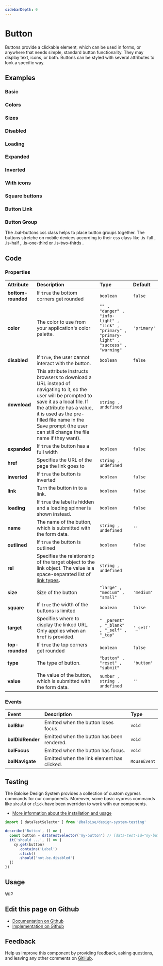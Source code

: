 ```yaml
---
sidebarDepth: 0
---
```


# Button


<!-- START: human documentation top -->

Buttons provide a clickable element, which can be used in forms, or anywhere that needs simple, standard button functionality. They may display text, icons, or both. Buttons can be styled with several attributes to look a specific way.

<!-- END: human documentation top -->

<ClientOnly><docs-component-tabs></docs-component-tabs></ClientOnly>


## Examples

### Basic

<ClientOnly><docs-demo-bal-button-7></docs-demo-bal-button-7></ClientOnly>


### Colors

<ClientOnly><docs-demo-bal-button-8></docs-demo-bal-button-8></ClientOnly>


### Sizes

<ClientOnly><docs-demo-bal-button-9></docs-demo-bal-button-9></ClientOnly>


### Disabled

<ClientOnly><docs-demo-bal-button-10></docs-demo-bal-button-10></ClientOnly>


### Loading

<ClientOnly><docs-demo-bal-button-11></docs-demo-bal-button-11></ClientOnly>


### Expanded

<ClientOnly><docs-demo-bal-button-12></docs-demo-bal-button-12></ClientOnly>


### Inverted

<ClientOnly><docs-demo-bal-button-13></docs-demo-bal-button-13></ClientOnly>


### With icons

<ClientOnly><docs-demo-bal-button-14></docs-demo-bal-button-14></ClientOnly>


### Square buttons

<ClientOnly><docs-demo-bal-button-15></docs-demo-bal-button-15></ClientOnly>


### Button Link

<ClientOnly><docs-demo-bal-button-16></docs-demo-bal-button-16></ClientOnly>


### Button Group

The .bal-buttons css class helps to place button groups together. The buttons stretche on mobile devices according to their css class like .is-full , .is-half , .is-one-third or .is-two-thirds .

<ClientOnly><docs-demo-bal-button-17></docs-demo-bal-button-17></ClientOnly>



## Code



### Properties


| Attribute          | Description                                                                                                                                                                                                                                                                               | Type                                                                                                     | Default                |
| :----------------- | :---------------------------------------------------------------------------------------------------------------------------------------------------------------------------------------------------------------------------------------------------------------------------------------- | :------------------------------------------------------------------------------------------------------- | :--------------------- |
| **bottom-rounded** | If `true` the bottom corners get rounded                                                                                                                                                                                                                                                  | <code>boolean</code>                                                                                     | <code>false</code>     |
| **color**          | The color to use from your application's color palette.                                                                                                                                                                                                                                   | <code>"" , "danger" , "info-light" , "link" , "primary" , "primary-light" , "success" , "warning"</code> | <code>'primary'</code> |
| **disabled**       | If `true`, the user cannot interact with the button.                                                                                                                                                                                                                                      | <code>boolean</code>                                                                                     | <code>false</code>     |
| **download**       | This attribute instructs browsers to download a URL instead of navigating to it, so the user will be prompted to save it as a local file. If the attribute has a value, it is used as the pre-filled file name in the Save prompt (the user can still change the file name if they want). | <code>string , undefined</code>                                                                          |                        |
| **expanded**       | If `true` the button has a full width                                                                                                                                                                                                                                                     | <code>boolean</code>                                                                                     | <code>false</code>     |
| **href**           | Specifies the URL of the page the link goes to                                                                                                                                                                                                                                            | <code>string , undefined</code>                                                                          |                        |
| **inverted**       | If `true` the button is inverted                                                                                                                                                                                                                                                          | <code>boolean</code>                                                                                     | <code>false</code>     |
| **link**           | Turn the button in to a link.                                                                                                                                                                                                                                                             | <code>boolean</code>                                                                                     | <code>false</code>     |
| **loading**        | If `true` the label is hidden and a loading spinner is shown instead.                                                                                                                                                                                                                     | <code>boolean</code>                                                                                     | <code>false</code>     |
| **name**           | The name of the button, which is submitted with the form data.                                                                                                                                                                                                                            | <code>string , undefined</code>                                                                          | <code>''</code>        |
| **outlined**       | If `true` the button is outlined                                                                                                                                                                                                                                                          | <code>boolean</code>                                                                                     | <code>false</code>     |
| **rel**            | Specifies the relationship of the target object to the link object. The value is a space-separated list of [link types](https://developer.mozilla.org/en-US/docs/Web/HTML/Link_types).                                                                                                    | <code>string , undefined</code>                                                                          |                        |
| **size**           | Size of the button                                                                                                                                                                                                                                                                        | <code>"large" , "medium" , "small"</code>                                                                | <code>'medium'</code>  |
| **square**         | If `true` the width of the buttons is limited                                                                                                                                                                                                                                             | <code>boolean</code>                                                                                     | <code>false</code>     |
| **target**         | Specifies where to display the linked URL. Only applies when an `href` is provided.                                                                                                                                                                                                       | <code>" _parent" , "_blank" , "_self" , "_top"</code>                                                    | <code>'_self'</code>   |
| **top-rounded**    | If `true` the top corners get rounded                                                                                                                                                                                                                                                     | <code>boolean</code>                                                                                     | <code>false</code>     |
| **type**           | The type of button.                                                                                                                                                                                                                                                                       | <code>"button" , "reset" , "submit"</code>                                                               | <code>'button'</code>  |
| **value**          | The value of the button, which is submitted with the form data.                                                                                                                                                                                                                           | <code>number , string , undefined</code>                                                                 | <code>''</code>        |

### Events


| Event            | Description                                 | Type                    |
| :--------------- | :------------------------------------------ | :---------------------- |
| **balBlur**      | Emitted when the button loses focus.        | <code>void</code>       |
| **balDidRender** | Emitted when the button has been  rendered. | <code>void</code>       |
| **balFocus**     | Emitted when the button has focus.          | <code>void</code>       |
| **balNavigate**  | Emitted when the link element has clicked.  | <code>MouseEvent</code> |

## Testing

The Baloise Design System provides a collection of custom cypress commands for our components. Moreover, some basic cypress commands like `should` or `click` have been overriden to work with our components.

- [More information about the installation and usage](/components/tooling/testing.html)

<!-- START: human documentation testing -->

```typescript
import { dataTestSelector } from '@baloise/design-system-testing'

describe('Button', () => {
  const button = dataTestSelector('my-button') // [data-test-id="my-button"]
  it('should ...', () => {
    cy.get(button)
      .contains('Label')
      .click()
      .should('not.be.disabled')
  })
})
```

<!-- END: human documentation testing -->



## Usage

<!-- START: human documentation usage -->

WIP

<!-- END: human documentation usage -->



## Edit this page on Github

* [Documentation on Github](https://github.com/baloise/design-system/blob/master/docs/src/components/components/bal-button.md)
* [Implementation on Github](https://github.com/baloise/design-system/blob/master/packages/components/src/components/bal-button)

## Feedback

Help us improve this component by providing feedback, asking questions, and leaving any other comments on [GitHub](https://github.com/baloise/design-system/issues/new).

